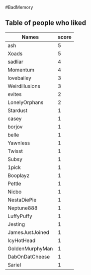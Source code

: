 #BadMemory
## Table of people who liked
Names | score
--- | ---
ash | 5
Xoads | 5
sadliar | 4
Momentum | 4
lovebailey | 3
Weirdillusions | 3
evites | 2
LonelyOrphans | 2
Stardust | 1
casey | 1
borjov | 1
belle | 1
Yawnless | 1
Twisst | 1
Subsy | 1
1pick | 1
Booplayz | 1
Pettle | 1
Nicbo | 1
NestaDiePie | 1
Neptune888 | 1
LuffyPuffy | 1
Jesting | 1
JamesJustJoined | 1
IcyHotHead | 1
GoldenMurphyMan | 1
DabOnDatCheese | 1
Sariel | 1
